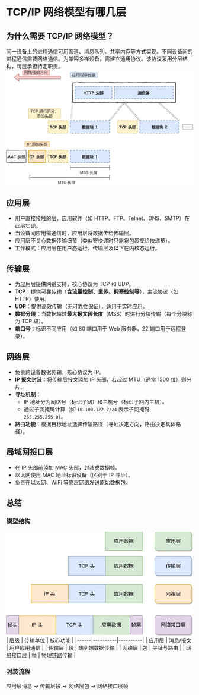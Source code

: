 
# TCP/IP 网络模型有哪几层

## 为什么需要 TCP/IP 网络模型？
同一设备上的进程通信可用管道、消息队列、共享内存等方式实现。不同设备间的进程通信需要网络通信。为兼容多样设备，需建立通用协议。该协议采用分层结构，每层承担特定职责。
![alt text](../Image/网络.png)
## 应用层
- 用户直接接触的层，应用软件（如 HTTP、FTP、Telnet、DNS、SMTP）在此层实现。
- 当设备间应用需通信时，应用层将数据传给传输层。
- 应用层不关心数据传输细节（类似寄快递时只需将包裹交给快递员）。
- 工作模式：应用层在用户态运行，传输层及以下在内核态运行。

## 传输层
- 为应用层提供网络支持，核心协议为 TCP 和 UDP。
- **TCP**：提供可靠传输（**含流量控制、重传、拥塞控制等**），主流协议（如 HTTP）使用。
- **UDP**：提供高效传输（无可靠性保证），适用于实时应用。
- **数据分段**：当数据超过**最大报文段长度**（MSS）时进行分块传输（每个分块称为 TCP 段）。
- **端口号**：标识不同应用（如 80 端口用于 Web 服务器，22 端口用于远程登录）。

## 网络层
- 负责跨设备数据传输，核心协议为 IP。
- **IP 报文封装**：将传输层报文添加 IP 头部，若超过 MTU（通常 1500 位）则分片。
- **寻址机制**：
  - IP 地址分为网络号（标识子网）和主机号（标识子网内主机）。
  - 通过子网掩码计算（如 `10.100.122.2/24` 表示子网掩码 `255.255.255.0`）。
- **路由功能**：根据目标地址选择传输路径（寻址决定方向，路由决定具体路径）。

## 局域网接口层
- 在 IP 头部前添加 MAC 头部，封装成数据帧。
- 以太网使用 MAC 地址标识设备（区别于 IP 寻址）。
- 负责在以太网、WiFi 等底层网络发送原始数据包。

## 总结
### 模型结构
![alt text](../Image/分层封装.png)
| 层级 | 传输单位 | 核心功能 |
|------|----------|----------|
| 应用层 | 消息/报文 | 用户应用通信 |
| 传输层 | 段 | 端到端数据传输 |
| 网络层 | 包 | 寻址与路由 |
| 网络接口层 | 帧 | 物理链路传输 |

### 封装流程
应用层消息 → 传输层段 → 网络层包 → 网络接口层帧
